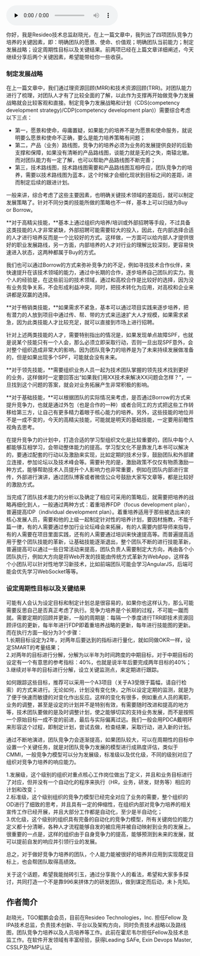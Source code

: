 <audio id="audio" title="第187讲 | 赵晓光：如何培养团队竞争力（下）" controls="" preload="none"><source id="mp3" src="https://static001.geekbang.org/resource/audio/1a/71/1a49409d18ee8dc4d364133a897b0671.mp3"></audio>

你好，我是Resideo技术总监赵晓光，在上一篇文章中，我列出了四项团队竞争力培养的关键因素，即：明确团队的愿景、使命、价值观；明确团队当前能力；制定发展战略；设定周期性目标以及关键结果。前两项已经在上篇文章详细阐述，今天继续分享后两个关键因素，希望能带给你一些收获。

### 制定发展战略

在上一篇文章中，我们通过理资源回顾(MRR)和技术资源回顾(TRR)。对团队能力进行了梳理，对团队人才有了比较全面的了解，以此作为支撑再开始做竞争力发展战略就会比较客观和直接。制定竞争力发展战略和计划（CDS(competency development strategy)/CDP(competency development plan)）需要综合考虑以下三点：

- 第一，愿景和使命，毋庸置疑，如果能力的培养不是为愿景和使命服务，就说明要么愿景和使命不正确，要么是能力培养策略有问题；
- 第二，产品（业务）路线图，竞争力的培养必须为业务的发展提供良好的后勤支撑和保障，如果没有清晰的产品路线图，谈能力就是无的之失，南辕北辙。而对团队能力有一定了解，也可以帮助产品路线图不断完善；
- 第三，技术路线图，技术路线图需要和产品路线图互相呼应，团队竞争力的培养，需要以技术路线图为蓝本，这个时候才会细化现状到目标之间的差距，进而制定后续的跟进计划。

一般来讲，综合考虑了这些主要因素，也明确关键技术领域的差距后，就可以制定发展策略了。针对不同分类的技能所做的策略也不一样，基本上可以归结为Buy or Borrow。

**对于高精尖技能，**基本上通过组织内培养/培训或外部招聘等手段，不过具备这类技能的人才非常紧缺，外部招聘可能需要较大的投入，因此，在内部选择合适的人才进行培养反而是一个比较好的方式。这样做，一方面可以给内部人才提供很好的职业发展路线，另一方面，内部培养的人才对行业的理解比较深刻，更容易快速进入状态，这两种都属于Buy的方式。

我们也可以通过Borrow的方式来弥补竞争力的不足，例如寻找技术合作伙伴，来快速提升在该技术领域的能力，通过中长期的合作，逐步培养自己团队的实力。我个人的经验是，在这些前沿的技术领域，通过和高校合作是比较好的选择，因为没有业务竞争关系，不会形成利益冲突，同时，把技术转化为应用，对高校和企业来讲都是双赢的选择。

**对于畅销类技能，**如果需求不紧急，基本可以通过项目实践来逐步培养，把有潜力的人放到项目中通过传、帮、带的方式来迅速扩大人才规模，如果需求紧急，因为此类技能人才比较充足，就可以直接到市场上进行招聘。

针对上述两类技能的人才，需要特别指出的情况是，如果发现单点故障SPF，也就是说某个技能只有一个人会，那么必须立即采取行动，否则一旦出现SPF意外，会对整个组织造成非常大的影响。因为团队竞争力的培养是为了未来持续发展做准备的，但是如果出现多个SPF，可能就会没有未来。

**对于领先技能，**需要组织业务人员一起为技术团队掌握的领先技术找到更好的业务，这样做时一定要回答出“如果我们用XX技术来解决XX问题会怎样？”，一旦找到这个问题的答案，就会对业务拓展产生非常积极的影响。

**对于基础技能，**可以根据团队的实际情况来考虑，是否通过Borrow的方式来提升竞争力，也就是通过外包（也是合作的一种）或者合同工的方式把这些工作转移给第三方，让自己有更多精力着眼于核心能力的培养。另外，这些技能的地位并不是一成不变的，今天的高精尖技能，可能就是明天的基础技能，一定要用前瞻性视角去思考。

在提升竞争力的计划中，打造合适的学习型组织文化是比较重要的，团队中每个人都能够互相学习，会带动整体能力的提高。学习型文化不是靠发几本书可以解决的，要通过配套的行动以及激励来实现，比如定期的技术分享，鼓励团队和外部建立连接，参加论坛以及技术峰会等。需要补充的是，激励政策不仅仅有物质激励一种方式，能够帮助技术人员提升个人影响力也非常重要，例如在团队内部进行宣传，外部进行演讲，通过团队博客或者微信公众号鼓励大家写文章等，都是比较好的激励方式。

当完成了团队技术能力的分析以及确定了相应可采用的策略后，就需要把培养的战略再细化到人，一般通过两种方式：着重培养FDP（focus development plan），普遍提高IDP（individual development plan）。着重培养适用于那些被选出来的核心发展人员，需要和他的上级一起制定针对性的培养计划，要因材施教，不能千篇一律，有的人需要通过参加行业论坛峰会来拓展，有的人需要内部导师来指导，有的人需要在项目里面实践，还有的人需要通过培训来快速提高等。而普遍提高适用于整个团队技能的革新，让基础技能逐渐退出，整个团队不断的进行技能革新，普遍提高可以通过一些日常活动来提高，团队负责人需要制定大方向，再由各个小团队执行，例如大方向是将Web开发的技能由传统方式革新为WebApp，这样各个小团队可以针对性地学习新技术，比如前端团队可能会学习AngularJS，后端可能会优先学习WebSocket等等。

### 设定周期性目标以及关键结果

可能有人会认为设定目标和制定计划总是很容易的，如果你也这样认为，那么可能需要反思自己是否真正考虑了执行。竞争力培养是个长期的过程，不可能一蹴而就。需要定期的回顾并更新，一般的周期是：每隔一个季度进行TRR即技术资源回顾评估的更新，每半年进行FDP即着重培养战略的更新，每年进行技能图的更新。而在执行方面一般分为3个步骤：<br>
1.长期目标设定为2年，对两年后要达到的指标进行量化，就如同做OKR一样，设定SMART的考量结果；<br>
2.对两年的目标进行分解，分解为以半年为时间跨度的中期目标，对于中期目标的设定有一个有意思的参考指标：40%，也就是说半年后要完成两年目标的40%；<br>
3.继续对半年的目标进行分解，设立关键监测点，来定期进行跟踪。

如何跟踪这些目标，推荐可以采用一个A3项目（关于A3受限于篇幅，请自行检索）的方式来进行。无论如何，计划没有变化快，之所以设定定期的监测，就是为了便于快速而敏捷的对变化作出反应。这样的变化有很多，例如重点人员的离职，业务的调整，甚至是设定的计划并不是特别有效，有需要随时改进和提高的地方等，技术团队要做的是及时调整计划，使之能够切实的支持业务发展，而不是按照一个原始目标一成不变的前进，最后与实际偏离过远。我们一般会用PDCA戴明环来形容这个过程，即制定计划，尝试去做，检查结果，采取行动，进入新的计划。

通过不断地演进，团队竞争力会逐渐提高，如果团队较大，可以在周期性的目标中设置一个关键任务，就是对团队竞争力发展的模型进行成熟度评估，类似于CMMI，一般竞争力模型可以分为发展级，标准级以及优化级，不同的级别对应了组织对竞争力培养的响应能力。

1.发展级，这个级别的组织对重点核心工作岗位做出了定义，并且和业务目标进行了对应，但并没有一个自动化的程序来执行（HR，业务，研发，财务等）相应的计划和改变；<br>
2.标准级，这个级别组织的竞争力模型已经完全对应了业务的需要，整个组织的OD进行了细致的思考，并且具有一定的伸缩性，在组织内部对竞争力培养的相关宣传工作已经开展，并且大部分工作都是自动化，至少是半自动化；<br>
3.优化级，这个级别的组织具有完备的自动化的竞争力模型，所有关键岗位的能力定义都十分清晰，各种人才流程能够自发的被应用并被自动映射到业务的发展上。很重要的一点是，这样的组织由于自身竞争力的提高，能够预测到未来的发展，就可以提前自发的响应并引领行业的发展。

总之，对于做好竞争力培养的团队，个人能力能被很好的培养并应用到实现既定目标上，也会帮团队取得高绩效。

关于这个话题，希望我能抛砖引玉，通过分享我个人的看法，希望和大家多多探讨，共同打造一个不是靠996来拼体力的研发团队，做到谋定而后动，未卜先知。

## 作者简介

赵晓光，TGO鲲鹏会会员，目前在Resideo Technologies，Inc. 担任Fellow 及IPA技术总监，负责技术创新、平台以及架构方向，同时负责技术战略以及路线图，团队竞争力培养以及人员培养等工作。此前在霍尼韦尔担任Fellow及技术总监工作。在软件开发领域有丰富经验，获得Leading SAFe, Exin Devops Master, CSSLP及PMP认证。



